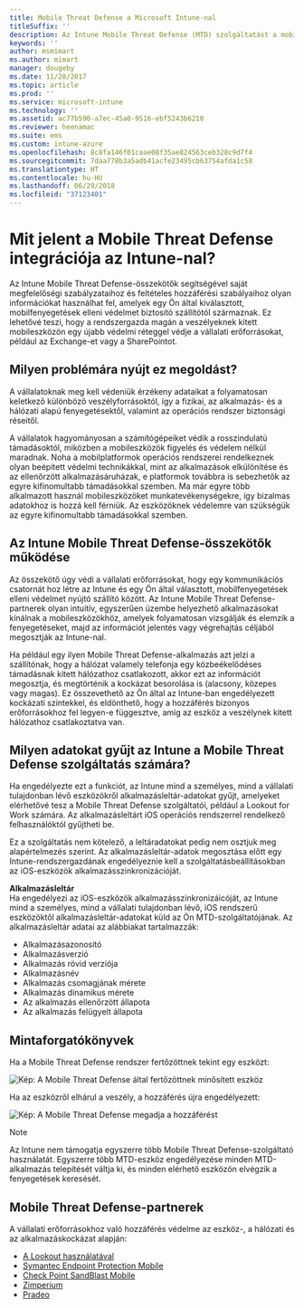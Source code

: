 ```yaml
---
title: Mobile Threat Defense a Microsoft Intune-nal
titleSuffix: ''
description: Az Intune Mobile Threat Defense (MTD) szolgáltatást a mobileszköz-védelmi partnerével együtt használva eszközkockázaton alapuló módon védheti meg a vállalati erőforrásokhoz való hozzáférést.
keywords: ''
author: msmimart
ms.author: mimart
manager: dougeby
ms.date: 11/28/2017
ms.topic: article
ms.prod: ''
ms.service: microsoft-intune
ms.technology: ''
ms.assetid: ac77b590-a7ec-45a0-9516-ebf5243b6210
ms.reviewer: heenamac
ms.suite: ems
ms.custom: intune-azure
ms.openlocfilehash: 8c8fa146f01caae08f35ae824563ceb328c9d7f4
ms.sourcegitcommit: 7daa778b3a5adb41acfe23495cb63754afda1c58
ms.translationtype: HT
ms.contentlocale: hu-HU
ms.lasthandoff: 06/29/2018
ms.locfileid: "37123401"
---
```

# <a name="what-is-mobile-threat-defense-integration-with-intune"></a>Mit jelent a Mobile Threat Defense integrációja az Intune-nal?


Az Intune Mobile Threat Defense-összekötők segítségével saját megfelelőségi szabályzataihoz és feltételes hozzáférési szabályaihoz olyan információkat használhat fel, amelyek egy Ön által kiválasztott, mobilfenyegetések elleni védelmet biztosító szállítótól származnak. Ez lehetővé teszi, hogy a rendszergazda magán a veszélyeknek kitett mobileszközön egy újabb védelmi réteggel védje a vállalati erőforrásokat, például az Exchange-et vagy a SharePointot.

## <a name="what-problem-does-this-solve"></a>Milyen problémára nyújt ez megoldást?

A vállalatoknak meg kell védeniük érzékeny adataikat a folyamatosan keletkező különböző veszélyforrásoktól, így a fizikai, az alkalmazás- és a hálózati alapú fenyegetésektől, valamint az operációs rendszer biztonsági réseitől.

A vállalatok hagyományosan a számítógépeiket védik a rosszindulatú támadásoktól, miközben a mobileszközök figyelés és védelem nélkül maradnak. Noha a mobilplatformok operációs rendszerei rendelkeznek olyan beépített védelmi technikákkal, mint az alkalmazások elkülönítése és az ellenőrzött alkalmazásáruházak, e platformok továbbra is sebezhetők az egyre kifinomultabb támadásokkal szemben. Ma már egyre több alkalmazott használ mobileszközöket munkatevékenységekre, így bizalmas adatokhoz is hozzá kell férniük. Az eszközöknek védelemre van szükségük az egyre kifinomultabb támadásokkal szemben.

## <a name="how-do-the-intune-mobile-threat-defense-connectors-work"></a>Az Intune Mobile Threat Defense-összekötők működése

Az összekötő úgy védi a vállalati erőforrásokat, hogy egy kommunikációs csatornát hoz létre az Intune és egy Ön által választott, mobilfenyegetések elleni védelmet nyújtó szállító között. Az Intune Mobile Threat Defense-partnerek olyan intuitív, egyszerűen üzembe helyezhető alkalmazásokat kínálnak a mobileszközökhöz, amelyek folyamatosan vizsgálják és elemzik a fenyegetéseket, majd az információt jelentés vagy végrehajtás céljából megosztják az Intune-nal. 

Ha például egy ilyen Mobile Threat Defense-alkalmazás azt jelzi a szállítónak, hogy a hálózat valamely telefonja egy közbeékelődéses támadásnak kitett hálózathoz csatlakozott, akkor ezt az információt megosztja, és megtörténik a kockázat besorolása is (alacsony, közepes vagy magas). Ez összevethető az Ön által az Intune-ban engedélyezett kockázati szintekkel, és eldönthető, hogy a hozzáférés bizonyos erőforrásokhoz fel legyen-e függesztve, amíg az eszköz a veszélynek kitett hálózathoz csatlakoztatva van.

## <a name="what-data-does-intune-collect-for-mobile-threat-defense"></a>Milyen adatokat gyűjt az Intune a Mobile Threat Defense szolgáltatás számára?

Ha engedélyezte ezt a funkciót, az Intune mind a személyes, mind a vállalati tulajdonban lévő eszközökről alkalmazásleltár-adatokat gyűjt, amelyeket elérhetővé tesz a Mobile Threat Defense szolgáltatói, például a Lookout for Work számára. Az alkalmazásleltárt iOS operációs rendszerrel rendelkező felhasználóktól gyűjtheti be.

Ez a szolgáltatás nem kötelező, a leltáradatokat pedig nem osztjuk meg alapértelmezés szerint. Az alkalmazásleltár-adatok megosztása előtt egy Intune-rendszergazdának engedélyeznie kell a szolgáltatásbeállításokban az iOS-eszközök alkalmazásszinkronizációját.

**Alkalmazásleltár**  
Ha engedélyezi az iOS-eszközök alkalmazásszinkronizáicóját, az Intune mind a személyes, mind a vállalati tulajdonban lévő, iOS rendszerű eszközöktől alkalmazásleltár-adatokat küld az Ön MTD-szolgáltatójának. Az alkalmazásleltár adatai az alábbiakat tartalmazzák:

 - Alkalmazásazonosító
 - Alkalmazásverzió
 - Alkalmazás rövid verziója
 - Alkalmazásnév
 - Alkalmazás csomagjának mérete
 - Alkalmazás dinamikus mérete
 - Az alkalmazás ellenőrzött állapota
 - Az alkalmazás felügyelt állapota

## <a name="sample-scenarios"></a>Mintaforgatókönyvek

Ha a Mobile Threat Defense rendszer fertőzöttnek tekint egy eszközt:

![Kép: A Mobile Threat Defense által fertőzöttnek minősített eszköz](./media/MTD-image-1.png)

Ha az eszközről elhárul a veszély, a hozzáférés újra engedélyezett:

![Kép: A Mobile Threat Defense megadja a hozzáférést](./media/MTD-image-2.png)

> [!NOTE] 
> Az Intune nem támogatja egyszerre több Mobile Threat Defense-szolgáltató használatát. Egyszerre több MTD-eszköz engedélyezése minden MTD-alkalmazás telepítését váltja ki, és minden elérhető eszközön elvégzik a fenyegetések keresését.

## <a name="mobile-threat-defense-partners"></a>Mobile Threat Defense-partnerek

A vállalati erőforrásokhoz való hozzáférés védelme az eszköz-, a hálózati és az alkalmazáskockázat alapján:

- [A Lookout használatával](lookout-mobile-threat-defense-connector.md)
- [Symantec Endpoint Protection Mobile](skycure-mobile-threat-defense-connector.md)
- [Check Point SandBlast Mobile](checkpoint-sandblast-mobile-mobile-threat-defense-connector.md)
- [Zimperium](zimperium-mobile-threat-defense-connector.md)
- [Pradeo](pradeo-mobile-threat-defense-connector.md)
